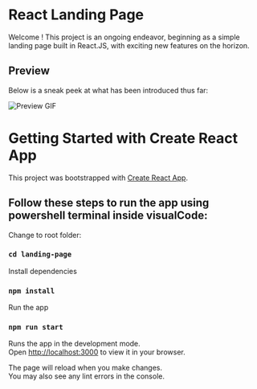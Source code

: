# React Landing Page

Welcome ! This project is an ongoing endeavor, beginning as a simple landing page built in React.JS, with exciting new features on the horizon.

## Preview

Below is a sneak peek at what has been introduced thus far:

![Preview GIF](./react-landing-page.gif)

# Getting Started with Create React App

This project was bootstrapped with [Create React App](https://github.com/facebook/create-react-app).

## Follow these steps to run the app using powershell terminal inside visualCode:

Change to root folder:
### `cd landing-page`

Install dependencies
### `npm install`

Run the app
### `npm run start`

Runs the app in the development mode.\
Open [http://localhost:3000](http://localhost:3000) to view it in your browser.

The page will reload when you make changes.\
You may also see any lint errors in the console.

